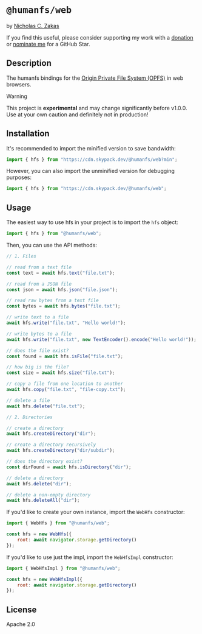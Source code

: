 # `@humanfs/web`

by [Nicholas C. Zakas](https://humanwhocodes.com)

If you find this useful, please consider supporting my work with a [donation](https://humanwhocodes.com/donate) or [nominate me](https://stars.github.com/nominate/) for a GitHub Star.

## Description

The humanfs bindings for the [Origin Private File System (OPFS)](https://developer.mozilla.org/en-US/docs/Web/API/File_System_API/Origin_private_file_system) in web browsers.

> [!WARNING]
> This project is **experimental** and may change significantly before v1.0.0. Use at your own caution and definitely not in production!

## Installation

It's recommended to import the minified version to save bandwidth:

```js
import { hfs } from "https://cdn.skypack.dev/@humanfs/web?min";
```

However, you can also import the unminified version for debugging purposes:

```js
import { hfs } from "https://cdn.skypack.dev/@humanfs/web";
```

## Usage

The easiest way to use hfs in your project is to import the `hfs` object:

```js
import { hfs } from "@humanfs/web";
```

Then, you can use the API methods:

```js
// 1. Files

// read from a text file
const text = await hfs.text("file.txt");

// read from a JSON file
const json = await hfs.json("file.json");

// read raw bytes from a text file
const bytes = await hfs.bytes("file.txt");

// write text to a file
await hfs.write("file.txt", "Hello world!");

// write bytes to a file
await hfs.write("file.txt", new TextEncoder().encode("Hello world!"));

// does the file exist?
const found = await hfs.isFile("file.txt");

// how big is the file?
const size = await hfs.size("file.txt");

// copy a file from one location to another
await hfs.copy("file.txt", "file-copy.txt");

// delete a file
await hfs.delete("file.txt");

// 2. Directories

// create a directory
await hfs.createDirectory("dir");

// create a directory recursively
await hfs.createDirectory("dir/subdir");

// does the directory exist?
const dirFound = await hfs.isDirectory("dir");

// delete a directory
await hfs.delete("dir");

// delete a non-empty directory
await hfs.deleteAll("dir");
```

If you'd like to create your own instance, import the `WebHfs` constructor:

```js
import { WebHfs } from "@humanfs/web";

const hfs = new WebHfs({
	root: await navigator.storage.getDirectory()
});
```

If you'd like to use just the impl, import the `WebHfsImpl` constructor:

```js
import { WebHfsImpl } from "@humanfs/web";

const hfs = new WebHfsImpl({
	root: await navigator.storage.getDirectory()
});
```

## License

Apache 2.0
